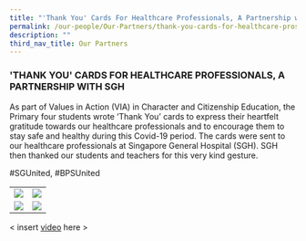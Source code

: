 ```yaml
---
title: "'Thank You' Cards For Healthcare Professionals, A Partnership with SGH"
permalink: /our-people/Our-Partners/thank-you-cards-for-healthcare-pros-sgh/
description: ""
third_nav_title: Our Partners
---
```

### 'THANK YOU' CARDS FOR HEALTHCARE PROFESSIONALS, A PARTNERSHIP WITH SGH

As part of Values in Action (VIA) in Character and Citizenship Education, the Primary four students wrote ‘Thank You’ cards to express their heartfelt gratitude towards our healthcare professionals and to encourage them to stay safe and healthy during this Covid-19 period. The cards were sent to our healthcare professionals at Singapore General Hospital (SGH). SGH then thanked our students and teachers for this very kind gesture.   

#SGUnited, #BPSUnited

<table>
	<tr>
		<td>
			<img src="/images/20200327_154802.jpg"/>
		</td>
		<td>
			<img src="/images/20200327_154815.jpg"/>
		</td>
	</tr>
	<tr>
		<td>
			<img src="/images/20200327_154827.jpg"/>
		</td>
		<td>
			<img src="/images/20200327_154846.jpg"/>
		</td>
	</tr>
</table>

< insert [video](https://bendemeerpri-moe-edu-sg-admin.cwp.sg/our-people/our-partners/thank-you-cards-for-healthcare-professionals-a-partnership-with-sgh) here >
